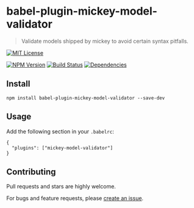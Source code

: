 # babel-plugin-mickey-model-validator

> Validate models shipped by mickey to avoid certain syntax pitfalls.

[![MIT License](https://img.shields.io/badge/license-MIT_License-green.svg?style=flat-square)](https://github.com/mickey/babel-plugin-mickey-model-validator/blob/master/LICENSE)

[![NPM Version](https://img.shields.io/npm/v/babel-plugin-mickey-model-validator.svg?style=flat-square)](https://www.npmjs.com/package/babel-plugin-mickey-model-validator)
[![Build Status](https://img.shields.io/travis/mickeyjsx/babel-plugin-mickey-model-validator.svg?style=flat)](https://travis-ci.org/mickeyjsx/babel-plugin-mickey-model-validator)
[![Dependencies](https://david-dm.org/mickey/babel-plugin-mickey-model-validator/status.svg)](https://david-dm.org/mickey/babel-plugin-mickey-model-validator)

## Install

```
npm install babel-plugin-mickey-model-validator --save-dev
```

## Usage

Add the following section in your `.babelrc`:

```
{
  "plugins": ["mickey-model-validator"]
}
```


## Contributing

Pull requests and stars are highly welcome.

For bugs and feature requests, please [create an issue](https://github.com/mickey/babel-plugin-mickey-model-validator/issues/new).
